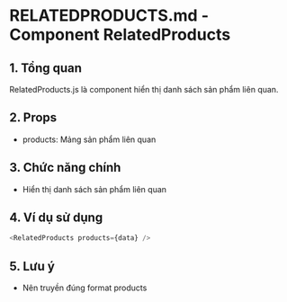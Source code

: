 # RELATEDPRODUCTS.md - Component RelatedProducts

## 1. Tổng quan
RelatedProducts.js là component hiển thị danh sách sản phẩm liên quan.

## 2. Props
- products: Mảng sản phẩm liên quan

## 3. Chức năng chính
- Hiển thị danh sách sản phẩm liên quan

## 4. Ví dụ sử dụng
```js
<RelatedProducts products={data} />
```

## 5. Lưu ý
- Nên truyền đúng format products
